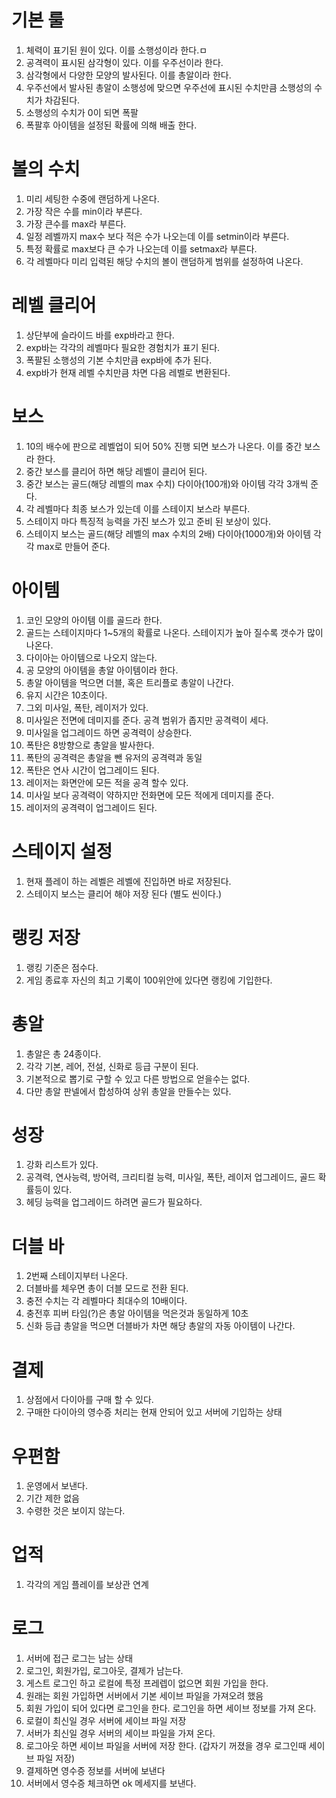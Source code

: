 # 기본 룰
1) 체력이 표기된 원이 있다. 이를 소행성이라 한다.ㅁ
2) 공격력이 표시된 삼각형이 있다. 이를 우주선이라 한다.
3) 삼각형에서 다양한 모양의 발사된다. 이를 총알이라 한다.
4) 우주선에서 발사된 총알이 소행성에 맞으면 우주선에 표시된 수치만큼 소행성의 수치가 차감된다.
5) 소행성의 수치가 0이 되면 폭팔
6) 폭팔후 아이템을 설정된 확률에 의해 배출 한다.

# 볼의 수치 
1) 미리 세팅한 수중에 랜덤하게 나온다. 
2) 가장 작은 수를 min이라 부른다.
3) 가장 큰수를 max라 부른다.
4) 일정 레벨까지 max수 보다 적은 수가 나오는데 이를 setmin이라 부른다.
5) 특정 확률로 max보다 큰 수가 나오는데 이를 setmax라 부른다.
6) 각 레벨마다 미리 입력된 해당 수치의 볼이 랜덤하게 범위를 설정하여 나온다.

# 레벨 클리어
1) 상단부에 슬라이드 바를 exp바라고 한다. 
2) exp바는 각각의 레벨마다 필요한 경험치가 표기 된다. 
3) 폭팔된 소행성의 기본 수치만큼 exp바에 추가 된다. 
9) exp바가 현재 레벨 수치만큼 차면 다음 레벨로 변환된다.

# 보스 
1) 10의 배수에 판으로 레벨업이 되어 50% 진행 되면 보스가 나온다. 이를 중간 보스라 한다.
2) 중간 보스를 클리어 하면 해당 레벨이 클리어 된다. 
3) 중간 보스는 골드(해당 레벨의 max 수치) 다이아(100개)와 아이템 각각 3개씩 준다.
4) 각 레벨마다 최종 보스가 있는데 이를 스테이지 보스라 부른다. 
5) 스테이지 마다 특징적 능력을 가진 보스가 있고 준비 된 보상이 있다. 
6) 스테이지 보스는 골드(해당 레벨의 max 수치의 2배) 다이아(1000개)와 아이템 각각 max로 만들어 준다.

# 아이템
1) 코인 모양의 아이템 이를 골드라 한다. 
2) 골드는 스테이지마다 1~5개의 확률로 나온다. 스테이지가 높아 질수록 갯수가 많이 나온다.
3) 다이아는 아이템으로 나오지 않는다. 
4) 공 모양의 아이템을 총알 아이템이라 한다.
5) 총알 아이템을 먹으면 더블, 혹은 트리플로 총알이 나간다.
6) 유지 시간은 10초이다. 
7) 그외 미사일, 폭탄, 레이저가 있다. 
8) 미사일은 전면에 데미지를 준다. 공격 범위가 좁지만 공격력이 세다.
9) 미사일을 업그레이드 하면 공격력이 상승한다.
10) 폭탄은 8방향으로 총알을 발사한다.
11) 폭탄의 공격력은 총알을 뺀 유저의 공격력과 동일 
12) 폭탄은 연사 시간이 업그레이드 된다.
13) 레이저는 화면안에 모든 적을 공격 할수 있다.
14) 미사일 보다 공격력이 약하지만 전화면에 모든 적에게 데미지를 준다. 
15) 레이저의 공격력이 업그레이드 된다. 

# 스테이지 설정
1) 현재 플레이 하는 레벨은 레벨에 진입하면 바로 저장된다.
2) 스테이지 보스는 클리어 해야 저장 된다 (별도 씬이다.)

# 랭킹 저장
1) 랭킹 기준은 점수다. 
2) 게임 종료후 자신의 최고 기록이 100위안에 있다면 랭킹에 기입한다.

# 총알
1) 총알은 총 24종이다. 
2) 각각 기본, 레어, 전설, 신화로 등급 구분이 된다.
3) 기본적으로 뽑기로 구할 수 있고 다른 방법으로 얻을수는 없다.
4) 다만 총알 판넬에서 합성하여 상위 총알을 만들수는 있다.  

# 성장
1) 강화 리스트가 있다.
2) 공격력, 연사능력, 방어력, 크리티컬 능력, 미사일, 폭탄, 레이저 업그레이드, 골드 확률등이 있다. 
3) 헤딩 능력을 업그레이드 하려면 골드가 필요하다. 

# 더블 바
1) 2번째 스테이지부터 나온다. 
2) 더블바를 체우면 총이 더블 모드로 전환 된다. 
3) 충전 수치는 각 레벨마다 최대수의 10배이다.
4) 충전후 피버 타임(?)은 총알 아이템을 먹은것과 동일하게 10초
5) 신화 등급 총알을 먹으면 더블바가 차면 해당 총알의 자동 아이템이 나간다.  

# 결제
1) 상점에서 다이아를 구매 할 수 있다. 
2) 구매한 다이아의 영수증 처리는 현재 안되어 있고 서버에 기입하는 상태

# 우편함
1) 운영에서 보낸다. 
2) 기간 제한 없음
3) 수령한 것은 보이지 않는다. 

# 업적
1) 각각의 게임 플레이를 보상관 연계

# 로그
1) 서버에 접근 로그는 남는 상태
2) 로그인, 회원가입, 로그아웃, 결제가 남는다.
3) 게스트 로그인 하고 로컬에 특정 프레렙이 없으면 회원 가입을 한다. 
4) 원래는 회원 가입하면 서버에서 기본 세이브 파일을 가져오려 했음
5) 회원 가입이 되어 있다면 로그인을 한다. 로그인을 하면 세이브 정보를 가져 온다. 
6) 로컬이 최신일 경우 서버에 세이브 파일 저장 
7) 서버가 최신일 경우 서버의 세이브 파일을 가져 온다.
8) 로그아웃 하면 세이브 파일을 서버에 저장 한다. (갑자기 꺼졌을 경우 로그인때 세이브 파일 저장)
9) 결제하면 영수증 정보를 서버에 보낸다
10) 서버에서 영수증 체크하면 ok 메세지를 보낸다.  
